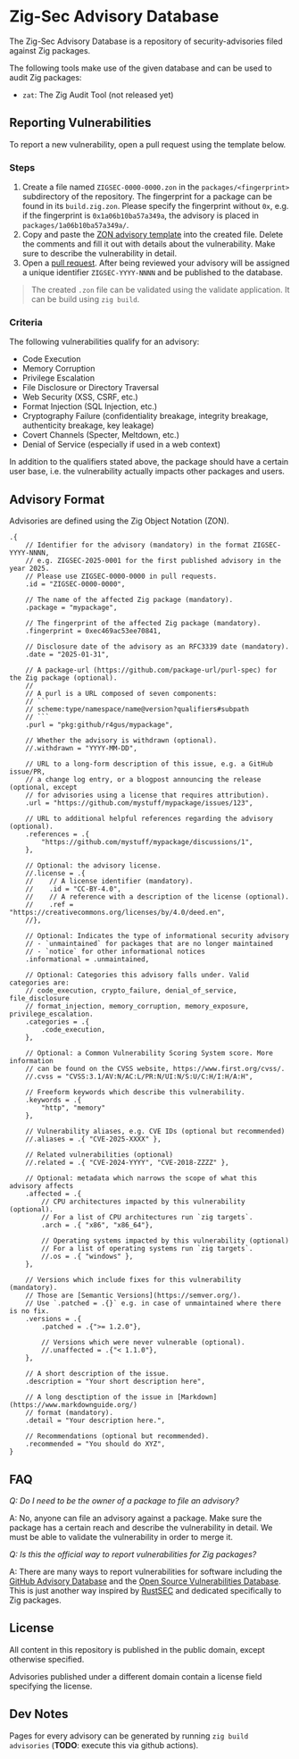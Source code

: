# Zig-Sec Advisory Database

The Zig-Sec Advisory Database is a repository of security-advisories filed against Zig packages.

The following tools make use of the given database and can be used to audit Zig packages:

- `zat`: The Zig Audit Tool (not released yet)

## Reporting Vulnerabilities

To report a new vulnerability, open a pull request using the template below. 

### Steps

1. Create a file named `ZIGSEC-0000-0000.zon` in the `packages/<fingerprint>` subdirectory of the repository. The fingerprint for a package can be found in its `build.zig.zon`. Please specify the fingerprint without `0x`, e.g. if the fingerprint is `0x1a06b10ba57a349a`, the advisory is placed in `packages/1a06b10ba57a349a/`.
2. Copy and paste the [ZON advisory template](./EXAMPLE_ADVISORY.zon) into the created file. Delete the comments and fill it out with details about the vulnerability. Make sure to describe the vulnerability in detail.
3. Open a [pull request](https://github.com/Zig-Sec/advisory-db/pulls). After being reviewed your advisory will be assigned a unique identifier `ZIGSEC-YYYY-NNNN` and be published to the database.

> The created `.zon` file can be validated using the validate application. It can be build using `zig build`.

### Criteria

The following vulnerabilities qualify for an advisory:

- Code Execution
- Memory Corruption
- Privilege Escalation
- File Disclosure or Directory Traversal
- Web Security (XSS, CSRF, etc.)
- Format Injection (SQL Injection, etc.)
- Cryptography Failure (confidentiality breakage, integrity breakage, authenticity breakage, key leakage)
- Covert Channels (Specter, Meltdown, etc.)
- Denial of Service (especially if used in a web context)

In addition to the qualifiers stated above, the package should have a certain user base, i.e. the
vulnerability actually impacts other packages and users.

## Advisory Format

Advisories are defined using the Zig Object Notation (ZON).

```zon
.{
    // Identifier for the advisory (mandatory) in the format ZIGSEC-YYYY-NNNN,
    // e.g. ZIGSEC-2025-0001 for the first published advisory in the year 2025.
    // Please use ZIGSEC-0000-0000 in pull requests.
    .id = "ZIGSEC-0000-0000", 

    // The name of the affected Zig package (mandatory).
    .package = "mypackage",
    
    // The fingerprint of the affected Zig package (mandatory).
    .fingerprint = 0xec469ac53ee70841,

    // Disclosure date of the advisory as an RFC3339 date (mandatory).
    .date = "2025-01-31",
    
    // A package-url (https://github.com/package-url/purl-spec) for the Zig package (optional).
    //
    // A purl is a URL composed of seven components:
    // ```
    // scheme:type/namespace/name@version?qualifiers#subpath
    // ```
    .purl = "pkg:github/r4gus/mypackage",

    // Whether the advisory is withdrawn (optional).
    //.withdrawn = "YYYY-MM-DD",
    
    // URL to a long-form description of this issue, e.g. a GitHub issue/PR,
    // a change log entry, or a blogpost announcing the release (optional, except
    // for advisories using a license that requires attribution).
    .url = "https://github.com/mystuff/mypackage/issues/123",
    
    // URL to additional helpful references regarding the advisory (optional). 
    .references = .{
        "https://github.com/mystuff/mypackage/discussions/1",
    },
    
    // Optional: the advisory license.
    //.license = .{
    //    // A license identifier (mandatory).
    //    .id = "CC-BY-4.0",
    //    // A reference with a description of the license (optional).
    //    .ref = "https://creativecommons.org/licenses/by/4.0/deed.en",
    //},
    
    // Optional: Indicates the type of informational security advisory 
    // - `unmaintained` for packages that are no longer maintained
    // - `notice` for other informational notices
    .informational = .unmaintained,
    
    // Optional: Categories this advisory falls under. Valid categories are:
    // code_execution, crypto_failure, denial_of_service, file_disclosure
    // format_injection, memory_corruption, memory_exposure, privilege_escalation.
    .categories = .{
        .code_execution,
    },
    
    // Optional: a Common Vulnerability Scoring System score. More information
    // can be found on the CVSS website, https://www.first.org/cvss/.
    //.cvss = "CVSS:3.1/AV:N/AC:L/PR:N/UI:N/S:U/C:H/I:H/A:H",
    
    // Freeform keywords which describe this vulnerability.
    .keywords = .{
        "http", "memory"
    },
    
    // Vulnerability aliases, e.g. CVE IDs (optional but recommended)
    //.aliases = .{ "CVE-2025-XXXX" },
    
    // Related vulnerabilities (optional)
    //.related = .{ "CVE-2024-YYYY", "CVE-2018-ZZZZ" },
    
    // Optional: metadata which narrows the scope of what this advisory affects
    .affected = .{
        // CPU architectures impacted by this vulnerability (optional).
        // For a list of CPU architectures run `zig targets`.
        .arch = .{ "x86", "x86_64"},  
        
        // Operating systems impacted by this vulnerability (optional)
        // For a list of operating systems run `zig targets`.
        //.os = .{ "windows" },
    },
    
    // Versions which include fixes for this vulnerability (mandatory).
    // Those are [Semantic Versions](https://semver.org/).
    // Use `.patched = .{}` e.g. in case of unmaintained where there is no fix.
    .versions = .{
        .patched = .{">= 1.2.0"},
        
        // Versions which were never vulnerable (optional).
        //.unaffected = .{"< 1.1.0"},
    },
    
    // A short description of the issue.
    .description = "Your short description here",
    
    // A long desctiption of the issue in [Markdown](https://www.markdownguide.org/)
    // format (mandatory).
    .detail = "Your description here.",
    
    // Recommendations (optional but recommended).
    .recommended = "You should do XYZ",
}
```

## FAQ

_Q: Do I need to be the owner of a package to file an advisory?_

A: No, anyone can file an advisory against a package. Make sure the package has a certain reach and describe the vulnerability in detail. We must be able to validate the vulnerability in order to merge it.

_Q: Is this the official way to report vulnerabilities for Zig packages?_

A: There are many ways to report vulnerabilities for software including the [GitHub Advisory Database](https://github.com/advisories) and the [Open Source Vulnerabilities Database](https://osv.dev/). This is just another way inspired by [RustSEC](https://rustsec.org/) and dedicated specifically to Zig packages.

## License

All content in this repository is published in the public domain, except otherwise specified.

Advisories published under a different domain contain a license field specifying the license.

## Dev Notes

Pages for every advisory can be generated by running `zig build advisories` (**TODO**: execute this via github actions).
